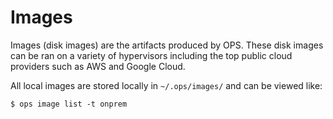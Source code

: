 Images
========================

Images (disk images) are the artifacts produced by OPS. These disk
images can be ran on a variety of hypervisors including the top public
cloud providers such as AWS and Google Cloud.

All local images are stored locally in `~/.ops/images/` and can be viewed
like:

```
$ ops image list -t onprem
```
